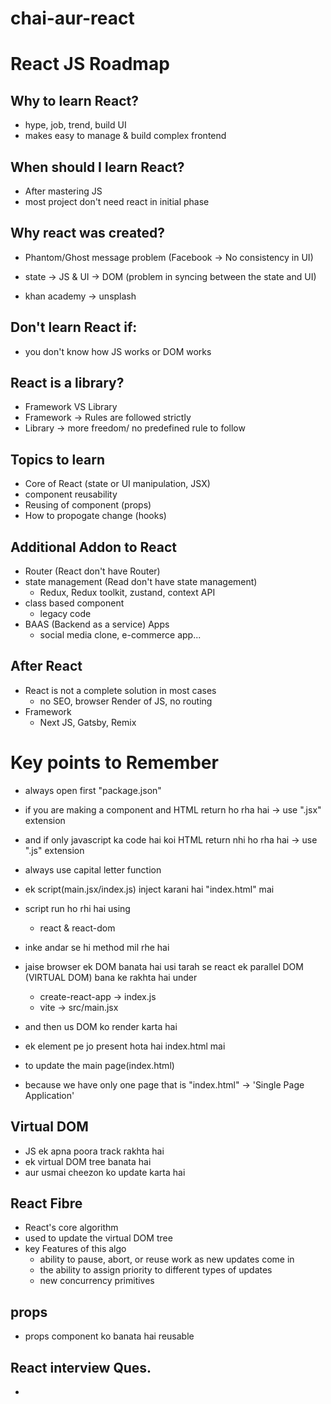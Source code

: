 # chai-aur-react

# React JS Roadmap

## Why to learn React?
- hype, job, trend, build UI
- makes easy to manage & build complex frontend

## When should I learn React?
- After mastering JS
- most project don't need react in initial phase

## Why react was created?
- Phantom/Ghost message problem (Facebook -> No consistency in UI)

- state -> JS & UI -> DOM  (problem in syncing between the state and UI)
- khan academy -> unsplash

## Don't learn React if:
- you don't know how JS works or DOM works

## React is a library?
- Framework VS Library
- Framework -> Rules are followed strictly
- Library -> more freedom/ no predefined rule to follow

## Topics to learn
- Core of React (state or UI manipulation, JSX)
- component reusability
- Reusing of component (props)
- How to propogate change (hooks)

## Additional Addon to React
- Router (React don't have Router)
- state management (Read don't have state management)
    - Redux, Redux toolkit, zustand, context API
- class based component
    - legacy code
- BAAS (Backend as a service) Apps
    - social media clone, e-commerce app...

## After React
- React is not a complete solution in most cases
    - no SEO, browser Render of JS, no routing 
- Framework
    - Next JS, Gatsby, Remix


# Key points to Remember
- always open first "package.json"
- if you are making a component and HTML return ho rha hai -> use ".jsx" extension
- and if only javascript ka code hai koi HTML return nhi ho rha hai -> use ".js" extension
- always use capital letter function


- ek script(main.jsx/index.js) inject karani hai "index.html" mai
- script run ho rhi hai using
    - react & react-dom
- inke andar se hi method mil rhe hai
- jaise browser ek DOM banata hai usi tarah se react ek parallel DOM (VIRTUAL DOM) bana ke rakhta hai under
    - create-react-app -> index.js
    - vite -> src/main.jsx
- and then us DOM ko render karta hai 
- ek element pe jo present hota hai index.html mai
- to update the main page(index.html)


- because we have only one page that is "index.html" -> 'Single Page Application'

## Virtual DOM
- JS ek apna poora track rakhta hai
- ek virtual DOM tree banata hai
- aur usmai cheezon ko update karta hai

## React Fibre
- React's core algorithm 
- used to update the virtual DOM tree
- key Features of this algo
    - ability to pause, abort, or reuse work as new updates come in 
    - the ability to assign priority to different types of updates
    - new concurrency primitives 

## props
- props component ko banata hai reusable

## React interview Ques.
- 
